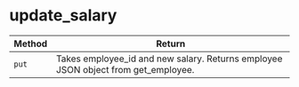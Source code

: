 # update_salary
| **Method** | **Return** | 
| ----------- | ----------- |
| `put` | Takes employee_id and new salary. Returns employee JSON object from get_employee. |

